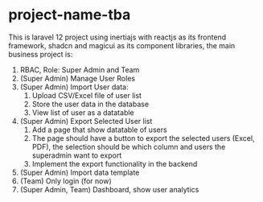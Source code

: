 # project-name-tba

This is laravel 12 project using inertiajs with reactjs as its frontend framework, shadcn and magicui as its component libraries, the main business project is:

1. RBAC, Role: Super Admin and Team
2. (Super Admin) Manage User Roles
3. (Super Admin) Import User data:
    1. Upload CSV/Excel file of user list
    2. Store the user data in the database
    3. View list of user as a datatable
4. (Super Admin) Export Selected User list
    1. Add a page that show datatable of users
    2. The page should have a button to export the selected users (Excel, PDF), the selection should be which column and users the superadmin want to export
    3. Implement the export functionality in the backend
5. (Super Admin) Import data template
6. (Team) Only login (for now)
7. (Super Admin, Team) Dashboard, show user analytics
